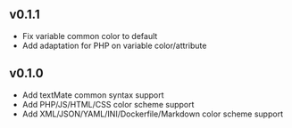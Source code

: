 ## v0.1.1
- Fix variable common color to default
- Add adaptation for PHP on variable color/attribute

## v0.1.0
- Add textMate common syntax support
- Add PHP/JS/HTML/CSS color scheme support
- Add XML/JSON/YAML/INI/Dockerfile/Markdown color scheme support
